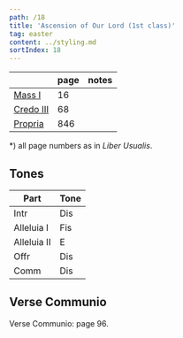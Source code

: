 ```yaml
---
path: /18
title: 'Ascension of Our Lord (1st class)'
tag: easter
content: ../styling.md
sortIndex: 18
---
```


|   | page | notes   |
|---|---|---|
| [Mass I](/pdf/i.pdf) | 16 ||
| [Credo III](/pdf/credo-iii.pdf) | 68 ||
| [Propria](/pdf/ascension.pdf)  | 846 ||

*) all page numbers as in _Liber Usualis_.

## Tones

| Part  | Tone |
|---|---|
| Intr | Dis |
| Alleluia I | Fis |
| Alleluia II | E |
| Offr | Dis |
| Comm | Dis |

## Verse Communio
Verse Communio: page 96.
